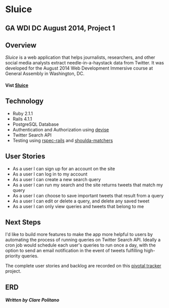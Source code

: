 # Sluice

## GA WDI DC August 2014, Project 1


## Overview
*Sluice* is a web application that helps journalists, researchers, and other social media analysts extract needle-in-a-haystack data from Twitter. It was developed for the August 2014 Web Development Immersive course at General Assembly in Washington, DC.

#### Vist [Sluice](http://sluice-wdi.herokuapp.com/)


## Technology
* Ruby 2.1.1
* Rails 4.1.1
* PostgreSQL Database
* Authentication and Authorization using [devise](https://github.com/plataformatec/devise)
* Twitter Search API
* Testing using [rspec-rails](https://github.com/rspec/rspec-rails) and [shoulda-matchers](https://github.com/thoughtbot/shoulda-matchers)


## User Stories
* As a user I can sign up for an account on the site
* As a user I can log in to my account
* As a user I can create a new search query
* As a user I can run my search and the site returns tweets that match my query
* As a user I can choose to save important tweets that result from a query
* As a user I can edit or delete a query, and delete any saved tweet
* As a user I can only view queries and tweets that belong to me


## Next Steps

I'd like to build more features to make the app more helpful to users by automating the process of running queries on Twitter Search API. Ideally a cron job would schedule each user's queries to run once a day, with the option to send an email notification in the event of tweets fulfilling high-priority queries.

The complete user stories and backlog are recorded on this [pivotal tracker](https://www.pivotaltracker.com/s/projects/1160736) project.

## ERD


##### Written by Clare Politano